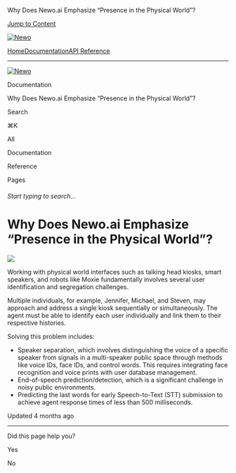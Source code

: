 Why Does Newo.ai Emphasize “Presence in the Physical World”?

[Jump to Content](#content)

[![Newo](https://files.readme.io/895bdeef8322f081f6d0f4507a17e414930dfddfddf1de452f458dc00698ca84-small-svgviewer-png-output_9.png)](/)

[Home](/)[Documentation](/docs)[API Reference](/reference)

* * *

[![Newo](https://files.readme.io/895bdeef8322f081f6d0f4507a17e414930dfddfddf1de452f458dc00698ca84-small-svgviewer-png-output_9.png)](/)

Documentation

Why Does Newo.ai Emphasize “Presence in the Physical World”?

Search

⌘K

All

Documentation

Reference

Pages

###### Start typing to search…

# Why Does Newo.ai Emphasize “Presence in the Physical World”?

![](https://files.readme.io/1347d83-DALLE_2024-03-04_15.22.25_-_Create_a_completely_text-free_visual_minimalistic_graphic_illustration_depicting_the_interaction_challenges_and_solutions_in_user_identification_and.webp)

Working with physical world interfaces such as talking head kiosks, smart speakers, and robots like Moxie fundamentally involves several user identification and segregation challenges.

Multiple individuals, for example, Jennifer, Michael, and Steven, may approach and address a single kiosk sequentially or simultaneously. The agent must be able to identify each user individually and link them to their respective histories.

Solving this problem includes:

*   Speaker separation, which involves distinguishing the voice of a specific speaker from signals in a multi-speaker public space through methods like voice IDs, face IDs, and control words. This requires integrating face recognition and voice prints with user database management.
*   End-of-speech prediction/detection, which is a significant challenge in noisy public environments.
*   Predicting the last words for early Speech-to-Text (STT) submission to achieve agent response times of less than 500 milliseconds.

Updated 4 months ago

* * *

Did this page help you?

Yes

No
